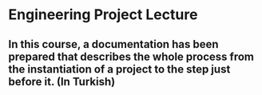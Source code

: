 # Engineering Project Lecture

## In this course, a documentation has been prepared that describes the whole process from the instantiation of a project to the step just before it. (In Turkish)
